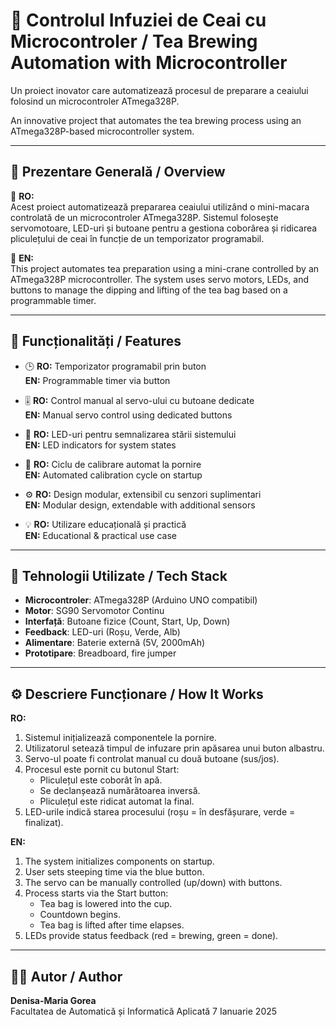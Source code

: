 # 🍵 Controlul Infuziei de Ceai cu Microcontroler / Tea Brewing Automation with Microcontroller

Un proiect inovator care automatizează procesul de preparare a ceaiului folosind un microcontroler ATmega328P.

An innovative project that automates the tea brewing process using an ATmega328P-based microcontroller system.

---

## 🧩 Prezentare Generală / Overview

🎯 **RO:**  
Acest proiect automatizează prepararea ceaiului utilizând o mini-macara controlată de un microcontroler ATmega328P. Sistemul folosește servomotoare, LED-uri și butoane pentru a gestiona coborârea și ridicarea pliculețului de ceai în funcție de un temporizator programabil.

🎯 **EN:**  
This project automates tea preparation using a mini-crane controlled by an ATmega328P microcontroller. The system uses servo motors, LEDs, and buttons to manage the dipping and lifting of the tea bag based on a programmable timer.

---

## 🚀 Funcționalități / Features

- 🕒 **RO:** Temporizator programabil prin buton  
  **EN:** Programmable timer via button

- 🎚️ **RO:** Control manual al servo-ului cu butoane dedicate  
  **EN:** Manual servo control using dedicated buttons

- 🔴 **RO:** LED-uri pentru semnalizarea stării sistemului  
  **EN:** LED indicators for system states

- 🤖 **RO:** Ciclu de calibrare automat la pornire  
  **EN:** Automated calibration cycle on startup

- ⚙️ **RO:** Design modular, extensibil cu senzori suplimentari  
  **EN:** Modular design, extendable with additional sensors

- 💡 **RO:** Utilizare educațională și practică  
  **EN:** Educational & practical use case

---

## 🔧 Tehnologii Utilizate / Tech Stack

- **Microcontroler**: ATmega328P (Arduino UNO compatibil)  
- **Motor**: SG90 Servomotor Continu  
- **Interfață**: Butoane fizice (Count, Start, Up, Down)  
- **Feedback**: LED-uri (Roșu, Verde, Alb)  
- **Alimentare**: Baterie externă (5V, 2000mAh)  
- **Prototipare**: Breadboard, fire jumper

---

## ⚙️ Descriere Funcționare / How It Works

**RO:**  
1. Sistemul inițializează componentele la pornire.  
2. Utilizatorul setează timpul de infuzare prin apăsarea unui buton albastru.  
3. Servo-ul poate fi controlat manual cu două butoane (sus/jos).  
4. Procesul este pornit cu butonul Start:
    - Pliculețul este coborât în apă.
    - Se declanșează numărătoarea inversă.
    - Pliculețul este ridicat automat la final.
5. LED-urile indică starea procesului (roșu = în desfășurare, verde = finalizat).

**EN:**  
1. The system initializes components on startup.  
2. User sets steeping time via the blue button.  
3. The servo can be manually controlled (up/down) with buttons.  
4. Process starts via the Start button:
    - Tea bag is lowered into the cup.
    - Countdown begins.
    - Tea bag is lifted after time elapses.
5. LEDs provide status feedback (red = brewing, green = done).

---

## 👩‍💻 Autor / Author

**Denisa-Maria Gorea**  
Facultatea de Automatică și Informatică Aplicată
7 Ianuarie 2025
